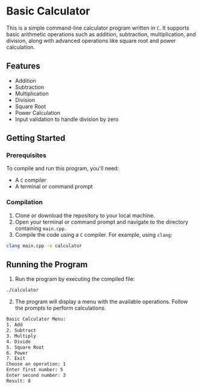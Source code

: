 # Basic Calculator

This is a simple command-line calculator program written in `C`. It supports basic arithmetic operations such as addition, subtraction, multiplication, and division, along with advanced operations like square root and power calculation.

## Features

- Addition
- Subtraction
- Multiplication
- Division
- Square Root
- Power Calculation
- Input validation to handle division by zero

## Getting Started

### Prerequisites

To compile and run this program, you'll need:

- A `C` compiler
- A terminal or command prompt

### Compilation

1. Clone or download the repository to your local machine.
2. Open your terminal or command prompt and navigate to the directory containing `main.cpp`.
3. Compile the code using a `C` compiler. For example, using `clang`:

```bash
clang main.cpp -o calculator
```

## Running the Program

1. Run the program by executing the compiled file:

```bash
./calculator
```

2. The program will display a menu with the available operations. Follow the prompts to perform calculations.

```bash
Basic Calculator Menu:
1. Add
2. Subtract
3. Multiply
4. Divide
5. Square Root
6. Power
7. Exit
Choose an operation: 1
Enter first number: 5
Enter second number: 3
Result: 8
```
